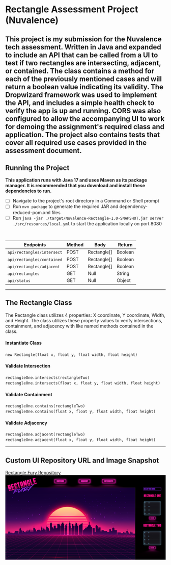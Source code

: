 # Rectangle Assessment Project (Nuvalence) #
This project is my submission for the Nuvalence tech assessment. Written in Java and expanded to include an API that can
be called from a UI to test if two rectangles are intersecting, adjacent, or contained. The class contains a method for
each of the previously mentioned cases and will return a boolean value indicating its validity. The Dropwizard framework
was used to implement the API, and includes a simple health check to verify the app is up and running. CORS was also
configured to allow the accompanying UI to work for demoing the assignment's required class and application. The project
also contains tests that cover all required use cases provided in the assessment document.
---

## Running the Project ##
__This application runs with Java 17 and uses Maven as its package manager. It is recommended that you download and
install these dependencies to run.__

- [ ] Navigate to the project's root directory in a Command or Shell prompt
- [ ] Run `mvn package` to generate the required JAR and dependency-reduced-pom.xml files
- [ ] Run `java -jar ./target/Nuvalence-Rectangle-1.0-SNAPSHOT.jar server ./src/resources/local.yml` to start the application locally on port 8080

<br />

| Endpoints                   | Method | Body | Return  |
|-----------------------------| ------ |------|---------|
| `api/rectangles/intersect`  | POST | Rectangle[] | Boolean |
|  `api/rectangles/contained` | POST | Rectangle[] | Boolean |
 |  `api/rectangles/adjacent`  | POST | Rectangle[] | Boolean |
 |  `api/rectangles`           | GET | Null | String | 
 |  `api/status`               | GET | Null | Object | 

---
## The Rectangle Class ##
The Rectangle class utilizes 4 properties: X coordinate, Y coordinate, Width, and Height. The class utilizes these 
property values to verify intersections, containment, and adjacency with like named methods contained in the class.

#### Instantiate Class ####
`new Rectangle(float x, float y, float width, float height)`

#### Validate Intersection ####
`rectangleOne.intersects(rectangleTwo)` <br />
`rectangleOne.intersects(float x, float y, float width, float height)`

#### Validate Containment ####
`rectangleOne.contains(rectangleTwo)` <br />
`rectangleOne.contains(float x, float y, float width, float height)`

#### Validate Adjacency ####
`rectangleOne.adjacent(rectangleTwo)` <br />
`rectangleOne.adjacent(float x, float y, float width, float height)`

---
## Custom UI Repository URL and Image Snapshot  ##
[Rectangle Fury Repository](https://github.com/Russell1127/Rectangle-Fury "Rectangle Fury UI")
![Custom UI for Project](../../../resources/Rectangle-Fury-UI.png)